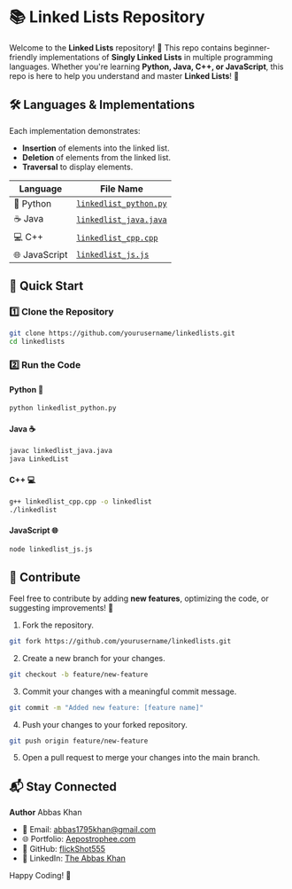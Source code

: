 # 📚 Linked Lists Repository

Welcome to the **Linked Lists** repository! 🚀 This repo contains beginner-friendly implementations of **Singly Linked Lists** in multiple programming languages. Whether you're learning **Python, Java, C++, or JavaScript**, this repo is here to help you understand and master **Linked Lists**! 🎯

## 🛠 Languages & Implementations
Each implementation demonstrates:
- **Insertion** of elements into the linked list.
- **Deletion** of elements from the linked list.
- **Traversal** to display elements.

| Language | File Name |
|----------|----------|
| 🐍 Python | [`linkedlist_python.py`](linkedlists.py) |
| ☕ Java | [`linkedlist_java.java`](linkedlists.java) |
| 💻 C++ | [`linkedlist_cpp.cpp`](linkedlists.cpp) |
| 🌐 JavaScript | [`linkedlist_js.js`](linkedlists.js) |


## 🚀 Quick Start

### 1️⃣ Clone the Repository

```bash
git clone https://github.com/yourusername/linkedlists.git
cd linkedlists
```

### 2️⃣ Run the Code

#### Python 🐍

```bash
python linkedlist_python.py
```
#### Java ☕

```bash
javac linkedlist_java.java
java LinkedList
```
#### C++ 💻

```bash
g++ linkedlist_cpp.cpp -o linkedlist
./linkedlist
```
#### JavaScript 🌐

```bash
node linkedlist_js.js
```

## 📢 Contribute
Feel free to contribute by adding **new features**, optimizing the code, or suggesting improvements! 🎉
1. Fork the repository.
```bash
git fork https://github.com/yourusername/linkedlists.git
```

2. Create a new branch for your changes.
```bash
git checkout -b feature/new-feature
```

3. Commit your changes with a meaningful commit message.
```bash
git commit -m "Added new feature: [feature name]"
```

4. Push your changes to your forked repository.
```bash
git push origin feature/new-feature
```

5. Open a pull request to merge your changes into the main branch.


## 📬 Stay Connected

**Author** Abbas Khan

- 📧 Email: [abbas1795khan@gmail.com](mailto:abbas1795khan@gmail.com)  
- 🌐 Portfolio: [Aepostrophee.com](https://aepostrophee.kesug.com)  
- 🐙 GitHub: [flickShot555](https://github.com/flickShot555)  
- 🔗 LinkedIn: [The Abbas Khan](https://linkedin.com/in/the-abbas-khan)  

Happy Coding! 🚀
